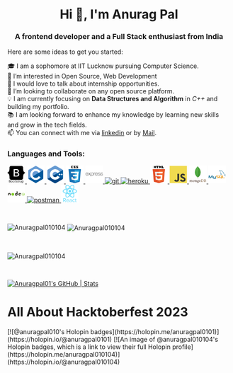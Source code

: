 <h1 align="center">Hi 👋, I'm Anurag Pal</h1>
<h3 align="center">A frontend developer and a Full Stack enthusiast from India</h3>

<!--
**Anuragpal010104/Anuragpal010104** is a ✨ _special_ ✨ repository because its `README.md` (this file) appears on your GitHub profile.
-->

Here are some ideas to get you started:

🎓 I am a sophomore at IIT Lucknow pursuing Computer Science. <br>
👀 I’m interested in Open Source, Web Development <br>
💬 I would love to talk about internship opportunities. <br>
💞️ I’m looking to collaborate on any open source platform. <br>
💡 I am currently focusing on **Data Structures and Algorithm** in *C++* and building my portfolio. <br>
📚 I am looking forward to enhance my knowledge by learning new skills and grow in the tech fields. <br>
📫 You can connect with me via  [linkedin](www.linkedin.com/in/anurag-pal-26a094250) or by [Mail](anuragpal2004@gmail.com).

<h3 align="left">Languages and Tools:</h3>

<p align="left"> <a href="https://getbootstrap.com" target="_blank" rel="noreferrer"> <img src="https://raw.githubusercontent.com/devicons/devicon/master/icons/bootstrap/bootstrap-plain-wordmark.svg" alt="bootstrap" width="40" height="40"/> </a> <a href="https://www.cprogramming.com/" target="_blank" rel="noreferrer"> <img src="https://raw.githubusercontent.com/devicons/devicon/master/icons/c/c-original.svg" alt="c" width="40" height="40"/> </a> <a href="https://www.w3schools.com/cpp/" target="_blank" rel="noreferrer"> <img src="https://raw.githubusercontent.com/devicons/devicon/master/icons/cplusplus/cplusplus-original.svg" alt="cplusplus" width="40" height="40"/> </a> <a href="https://www.w3schools.com/css/" target="_blank" rel="noreferrer"> <img src="https://raw.githubusercontent.com/devicons/devicon/master/icons/css3/css3-original-wordmark.svg" alt="css3" width="40" height="40"/> </a> <a href="https://expressjs.com" target="_blank" rel="noreferrer"> <img src="https://raw.githubusercontent.com/devicons/devicon/master/icons/express/express-original-wordmark.svg" alt="express" width="40" height="40"/> </a> <a href="https://git-scm.com/" target="_blank" rel="noreferrer"> <img src="https://www.vectorlogo.zone/logos/git-scm/git-scm-icon.svg" alt="git" width="40" height="40"/> </a> <a href="https://heroku.com" target="_blank" rel="noreferrer"> <img src="https://www.vectorlogo.zone/logos/heroku/heroku-icon.svg" alt="heroku" width="40" height="40"/> </a> <a href="https://www.w3.org/html/" target="_blank" rel="noreferrer"> <img src="https://raw.githubusercontent.com/devicons/devicon/master/icons/html5/html5-original-wordmark.svg" alt="html5" width="40" height="40"/> </a> <a href="https://developer.mozilla.org/en-US/docs/Web/JavaScript" target="_blank" rel="noreferrer"> <img src="https://raw.githubusercontent.com/devicons/devicon/master/icons/javascript/javascript-original.svg" alt="javascript" width="40" height="40"/> </a> <a href="https://www.mongodb.com/" target="_blank" rel="noreferrer"> <img src="https://raw.githubusercontent.com/devicons/devicon/master/icons/mongodb/mongodb-original-wordmark.svg" alt="mongodb" width="40" height="40"/> </a> <a href="https://www.mysql.com/" target="_blank" rel="noreferrer"> <img src="https://raw.githubusercontent.com/devicons/devicon/master/icons/mysql/mysql-original-wordmark.svg" alt="mysql" width="40" height="40"/> </a> <a href="https://nodejs.org" target="_blank" rel="noreferrer"> <img src="https://raw.githubusercontent.com/devicons/devicon/master/icons/nodejs/nodejs-original-wordmark.svg" alt="nodejs" width="40" height="40"/> </a> <a href="https://postman.com" target="_blank" rel="noreferrer"> <img src="https://www.vectorlogo.zone/logos/getpostman/getpostman-icon.svg" alt="postman" width="40" height="40"/> </a> <a href="https://reactjs.org/" target="_blank" rel="noreferrer"> <img src="https://raw.githubusercontent.com/devicons/devicon/master/icons/react/react-original-wordmark.svg" alt="react" width="40" height="40"/>  </a> </p>

<br>

<p><img align="left" src="https://github-readme-stats.vercel.app/api/top-langs?username=Anuragpal010104&show_icons=true&locale=en&layout=compact" alt="Anuragpal010104" /></p>
<p>&nbsp;<img align="center" src="https://github-readme-stats.vercel.app/api?username=Anuragpal010104&show_icons=true&locale=en" alt="Anuragpal010104" /></p>
<br>
<p><img align="center" src="https://github-readme-streak-stats.herokuapp.com/?user=Anuragpal010104&" alt="Anuragpal010104" /></p>

<br>

[![Anuragpal01's GitHub | Stats](https://stats.quine.sh/Anuragpal01/github?theme=light)](https://quine.sh)

<h1>All About Hacktoberfest 2023 </h1>
[![@anuragpal010's Holopin badges](https://holopin.me/anuragpal0101)](https://holopin.io/@anuragpal0101)
[![An image of @anuragpal010104's Holopin badges, which is a link to view their full Holopin profile](https://holopin.me/anuragpal010104)](https://holopin.io/@anuragpal010104)


